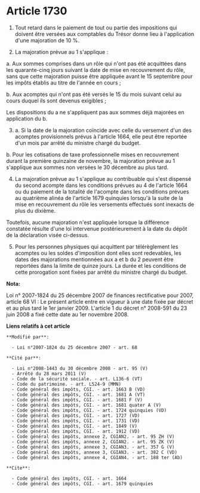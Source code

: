 # Article 1730

1. Tout retard dans le paiement de tout ou partie des impositions qui doivent être versées aux comptables du Trésor donne
lieu à l'application d'une majoration de 10 %.

2. La majoration prévue au 1 s'applique :

a. Aux sommes comprises dans un rôle qui n'ont pas été acquittées dans les quarante-cinq jours suivant la date de mise en
recouvrement du rôle, sans que cette majoration puisse être appliquée avant le 15 septembre pour les impôts établis au titre
de l'année en cours ;

b. Aux acomptes qui n'ont pas été versés le 15 du mois suivant celui au cours duquel ils sont devenus exigibles ;

Les dispositions du a ne s'appliquent pas aux sommes déjà majorées en application du b.

3. a. Si la date de la majoration coïncide avec celle du versement d'un des acomptes provisionnels prévus à l'article 1664,
elle peut être reportée d'un mois par arrêté du ministre chargé du budget.

b. Pour les cotisations de taxe professionnelle mises en recouvrement durant la première quinzaine de novembre, la majoration
prévue au 1 s'applique aux sommes non versées le 30 décembre au plus tard.

4. La majoration prévue au 1 s'applique au contribuable qui s'est dispensé du second acompte dans les conditions prévues au 4
de l'article 1664 ou du paiement de la totalité de l'acompte dans les conditions prévues au quatrième alinéa de l'article
1679 quinquies lorsqu'à la suite de la mise en recouvrement du rôle les versements effectués sont inexacts de plus du
dixième.

Toutefois, aucune majoration n'est appliquée lorsque la différence constatée résulte d'une loi intervenue postérieurement à
la date du dépôt de la déclaration visée ci-dessus.

5. Pour les personnes physiques qui acquittent par télérèglement les acomptes ou les soldes d'imposition dont elles sont
redevables, les dates des majorations mentionnées aux a et b du 2 peuvent être reportées dans la limite de quinze jours. La
durée et les conditions de cette prorogation sont fixées par arrêté du ministre chargé du budget.

**Nota:**

Loi n° 2007-1824 du 25 décembre 2007 de finances rectificative pour 2007, article 68 VI : Le présent article entre en vigueur
à une date fixée par décret et au plus tard le 1er janvier 2009. L'article 1 du décret n° 2008-591 du 23 juin 2008 a fixé
cette date au 1er novembre 2008.

**Liens relatifs à cet article**

	**Modifié par**:

	  - Loi n°2007-1824 du 25 décembre 2007 - art. 68

	**Cité par**:

	  - Loi n°2008-1443 du 30 décembre 2008 - art. 95 (V)
	  - Arrêté du 28 mars 2011 (V)
	  - Code de la sécurité sociale. - art. L136-6 (VT)
	  - Code du patrimoine. - art. L524-9 (MMN)
	  - Code général des impôts, CGI. - art. 1663 B (VD)
	  - Code général des impôts, CGI. - art. 1681 A (VT)
	  - Code général des impôts, CGI. - art. 1681 F (V)
	  - Code général des impôts, CGI. - art. 1681 quater A (V)
	  - Code général des impôts, CGI. - art. 1724 quinquies (VD)
	  - Code général des impôts, CGI. - art. 1727 (VD)
	  - Code général des impôts, CGI. - art. 1731 (VD)
	  - Code général des impôts, CGI. - art. 1849 (V)
	  - Code général des impôts, CGI. - art. 1912 (VD)
	  - Code général des impôts, annexe 2, CGIAN2. - art. 95 ZH (V)
	  - Code général des impôts, annexe 2, CGIAN2. - art. 95 ZK (V)
	  - Code général des impôts, annexe 3, CGIAN3. - art. 357 G (V)
	  - Code général des impôts, annexe 3, CGIAN3. - art. 382 C (VD)
	  - Code général des impôts, annexe 4, CGIAN4. - art. 188 ter (Ab)

	**Cite**:

	  - Code général des impôts, CGI. - art. 1664
	  - Code général des impôts, CGI. - art. 1679 quinquies
